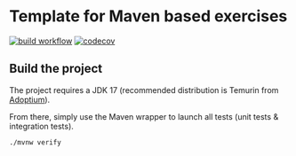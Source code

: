 # Template for Maven based exercises

[![build workflow](https://github.com/maxleclerc2/amqp_training/actions/workflows/build.yml/badge.svg)](https://github.com/maxleclerc2/amqp_training/actions)
[![codecov](https://codecov.io/gh/maxleclerc2/amqp_training/branch/main/graph/badge.svg?token=cyihJ0m6ls)](https://codecov.io/gh/maxleclerc2/amqp_training)

## Build the project

The project requires a JDK 17 (recommended distribution is Temurin from [Adoptium](https://adoptium.net/)).

From there, simply use the Maven wrapper to launch all tests (unit tests & integration tests).

`./mvnw verify`

